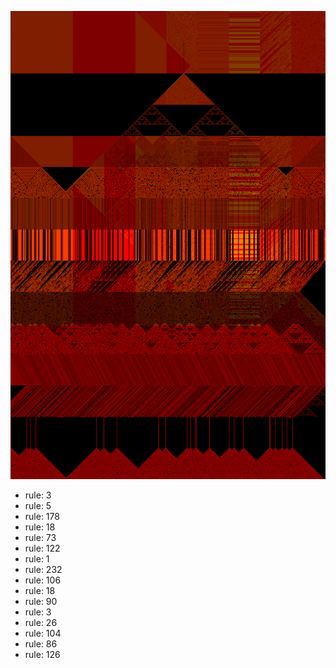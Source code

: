 ![photo](./output.png) 
 * rule: 3
* rule: 5
* rule: 178
* rule: 18
* rule: 73
* rule: 122
* rule: 1
* rule: 232
* rule: 106
* rule: 18
* rule: 90
* rule: 3
* rule: 26
* rule: 104
* rule: 86
* rule: 126
